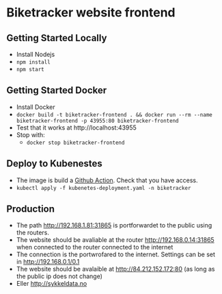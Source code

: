 # Biketracker website frontend

## Getting Started Locally
- Install Nodejs
- `npm install`
- `npm start`

## Getting Started Docker
- Install Docker
- `docker build -t biketracker-frontend . && docker run --rm --name biketracker-frontend -p 43955:80 biketracker-frontend`
- Test that it works at http://localhost:43955
- Stop with:
    - `docker stop biketracker-frontend`

## Deploy to Kubenestes
- The image is build a [Github Action](https://github.com/gimse/biketracker/actions/workflows/main-website.biketracker-frontend.yaml). Check that you have access.
- `kubectl apply -f kubenetes-deployment.yaml -n biketracker`

## Production
- The path http://192.168.1.81:31865 is portforwardet to the public using the routers.
- The website should be avaliable at the router http://192.168.0.14:31865 when connected to the router connected to the internet 
- The connection is the portwrofared to the internet. Settings can be set in http://192.168.0.1/0.1
- The website should be avalaible at http://84.212.152.172:80 (as long as the public ip does not change)
- Eller http://sykkeldata.no 